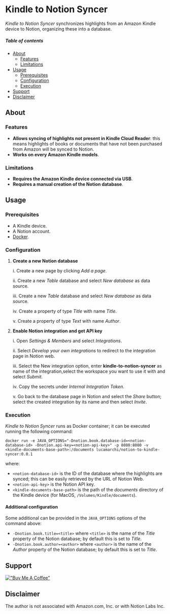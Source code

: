 # Kindle to Notion Syncer

*Kindle to Notion Syncer* synchronizes highlights from an Amazon Kindle device
to Notion, organizing these into a database.

##### Table of contents

* [About](#About)
    * [Features](#Features)
    * [Limitations](#Limitations)
* [Usage](#Usage)
    * [Prerequisites](#Prerequisites)
    * [Configuration](#Configuration)
    * [Execution](#Execution)
* [Support](#Support)
* [Disclaimer](#Disclaimer)

## About

### Features
* **Allows syncing of highlights not present in Kindle Cloud Reader**: this means
highlights of books or documents that have not been purchased from Amazon will 
be synced to Notion.
* **Works on every Amazon Kindle models**.

### Limitations
* **Requires the Amazon Kindle device connected via USB**.
* **Requires a manual creation of the Notion database**.

## Usage

### Prerequisites
* A Kindle device.
* A Notion account.
* [Docker](https://docs.docker.com/get-docker/).
### Configuration
  1. **Create a new Notion database**
    
      i. Create a new page by clicking *Add a page*. 
  
      ii. Create a new *Table* database and select *New database* as data source.
      
      iii. Create a new *Table* database and select *New database* as data source.
      
      iv. Create a property of type *Title* with name *Title*.
      
      v. Create a property of type *Text* with name *Author*.  


2. **Enable Notion integration and get API key**
   
     i. Open *Settings & Members* and select *Integrations*.
  
     ii. Select *Develop your own integrations* to redirect to the integration
        page in Notion web.
  
     iii. Select the New integration option, enter 
     **kindle-to-notion-syncer** as name of the integration,select the 
     workspace you want to use it with and select *Submit*.
    
    iv. Copy the secrets under *Internal Integration Token*.
    
    v. Go back to the database page in Notion and select the *Share* button; 
    select the created integration by its name and then select *Invite*.

### Execution
*Kindle to Notion Syncer* runs as Docker container; it can be executed running 
the following command:
```
docker run -e JAVA_OPTIONS="-Dnotion.book.database-id=<notion-database-id> -Dnotion.api-key=<notion-api-key>" -p 8080:8080 -v <kindle-documents-base-path>:/documents lucamarchi/notion-to-kindle-syncer:0.0.1
```
where:
* `<notion-database-id>` is the ID of the database where the highlights are 
synced; this can be easily retrieved by the URL of Notion Web.
* `<notion-api-key>` is the Notion API key.
* `<kindle-documents-base-path>` is the path of the _documents_ directory of 
the Kindle device (for MacOS, `/Volumes/Kindle/documents`).

#### Additional configuration
Some additional can be provided in the `JAVA_OPTIONS` options of the command 
above:
* `-Dnotion.book.title=<title>` where `<title>` is the name of 
  the _Title_ property of the Notion database; by default this is set to _Title_. 
* `-Dnotion.book.author=<author>` where `<author>` is the name of
  the _Author_ property of the Notion database; by default this is set to _Title_.

## Support
[!["Buy Me A Coffee"](https://www.buymeacoffee.com/assets/img/custom_images/orange_img.png)](https://www.buymeacoffee.com/lucamarchi)

## Disclaimer
The author is not associated with Amazon.com, Inc. or with Notion Labs Inc.
